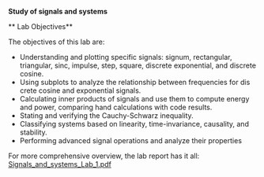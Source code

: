 **Study of signals and systems**

** Lab Objectives**

 The objectives of this lab are:
- Understanding and plotting specific signals: signum, rectangular, triangular,
 sinc, impulse, step, square, discrete exponential, and discrete cosine.
- Using subplots to analyze the relationship between frequencies for dis
crete cosine and exponential signals.
- Calculating inner products of signals and use them to compute energy
 and power, comparing hand calculations with code results.
- Stating and verifying the Cauchy-Schwarz inequality.
- Classifying systems based on linearity, time-invariance, causality, and stability.
- Performing advanced signal operations and analyze their properties

For more comprehensive overview, the lab report has it all: [Signals_and_systems_Lab_1.pdf](https://github.com/plochoidysis-ojwege/Signals-and-systems-lab/blob/main/Signals%20and%20systems%20lab%201/The%20Lab%20Report/Signals_and_systems_Lab_1.pdf)
